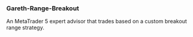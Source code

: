 ### Gareth-Range-Breakout
An MetaTrader 5 expert advisor that trades based on a custom breakout range strategy.
